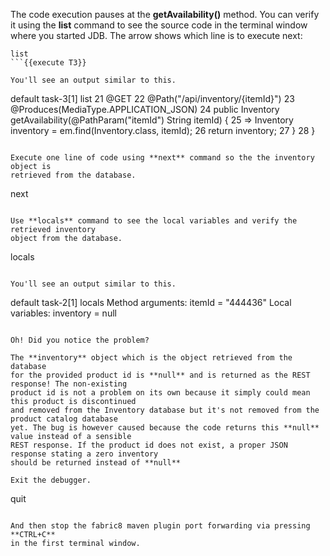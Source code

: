 The code execution pauses at the **getAvailability()** method. You can verify it 
using the **list** command to see the source code in the terminal window where 
you started JDB. The arrow shows which line is 
to execute next:

```
list
```{{execute T3}}

You'll see an output similar to this.

```
default task-3[1] list
21        @GET
22        @Path("/api/inventory/{itemId}")
23        @Produces(MediaType.APPLICATION_JSON)
24        public Inventory getAvailability(@PathParam("itemId") String itemId) {
25 =>         Inventory inventory = em.find(Inventory.class, itemId);
26            return inventory;
27        }
28    }
```

Execute one line of code using **next** command so the the inventory object is 
retrieved from the database.

```
next
```{{execute T3}}

Use **locals** command to see the local variables and verify the retrieved inventory 
object from the database.

```
locals
```{{execute T3}}

You'll see an output similar to this.

```
default task-2[1] locals
Method arguments:
itemId = "444436"
Local variables:
inventory = null
```

Oh! Did you notice the problem? 

The **inventory** object which is the object retrieved from the database 
for the provided product id is **null** and is returned as the REST response! The non-existing 
product id is not a problem on its own because it simply could mean this product is discontinued 
and removed from the Inventory database but it's not removed from the product catalog database 
yet. The bug is however caused because the code returns this **null** value instead of a sensible 
REST response. If the product id does not exist, a proper JSON response stating a zero inventory 
should be returned instead of **null**

Exit the debugger.

```
quit
```{{execute T3}}

And then stop the fabric8 maven plugin port forwarding via pressing **CTRL+C** 
in the first terminal window.
